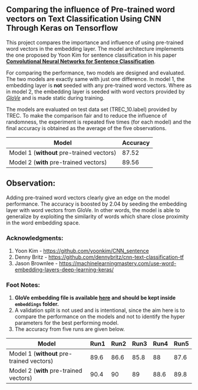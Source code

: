## Comparing the influence of Pre-trained word vectors on Text Classification Using CNN Through Keras on Tensorflow
This project compares the importance and influence of using pre-trained word vectors in the embedding layer. The model architecture implements the one proposed by Yoon Kim for sentence classification in his paper [**Convolutional Neural Networks for Sentence Classification**](https://arxiv.org/abs/1408.5882).

For comparing the performance, two models are designed and evaluated. The two models are exactly same with just one difference. In model 1, the embedding layer is **not** seeded with any pre-trained word vectors. Where as in model 2, the embedding layer is seeded with word vectors provided by [*GloVe*](http://nlp.stanford.edu/data/glove.6B.zip) and is made static during training.

The models are evaluated on test data set (TREC_10.label) provided by TREC. To make the comparison fair and to reduce the influence of randomness, the experiment is repeated five times (for each model) and the final accuracy is obtained as the average of the five observations.

| Model       | Accuracy   |
|-------------|------------|
|   Model 1 (**without** pre-trained vectors)  | 87.52 |
|   Model 2 (**with** pre-trained vectors)     | 89.56 |

## Observation:
Adding pre-trained word vectors clearly give an edge on the model performance. The accuracy is boosted by 2.04 by seeding the embedding layer with word vectors from GloVe. In other words, the model is able to generalize by exploiting the similarity of words which share close proximity in the word embedding space.


### Acknowledgments:
1. Yoon Kim - https://github.com/yoonkim/CNN_sentence
2. Denny Britz - https://github.com/dennybritz/cnn-text-classification-tf
3. Jason Brownlee - https://machinelearningmastery.com/use-word-embedding-layers-deep-learning-keras/

### Foot Notes:
1. **GloVe embedding file is available [here](https://nlp.stanford.edu/data/glove.6B.zip) and should be kept inside `embeddings` folder.**
2. A validation split is not used and is intentional, since the aim here is to compare the performance on the models and not to identify the hyper parameters for the best performing model.
3. The accuracy from five runs are given below.

| Model                                        | Run1 | Run2 | Run3 | Run4 | Run5 | 
|----------------------------------------------|------|------|------|------|------|
|   Model 1 (**without** pre-trained vectors)  | 89.6 | 86.6 | 85.8 | 88   | 87.6 |
|   Model 2 (**with** pre-trained vectors)     | 90.4 | 90   | 89   | 88.6 | 89.8 |